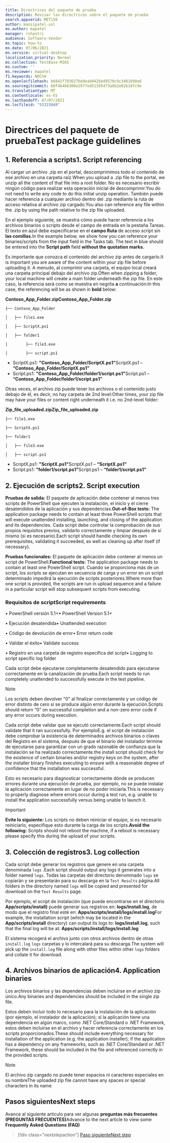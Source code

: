 ```yaml
---
title: Directrices del paquete de prueba
description: Revisar las directrices sobre el paquete de prueba
search.appverid: MET150
author: mansipatel-usl
ms.author: mapatel
manager: rshastri
audience: Software-Vendor
ms.topic: how-to
ms.date: 07/06/2021
ms.service: virtual-desktop
localization_priority: Normal
ms.collection: TestBase-M365
ms.custom: ''
ms.reviewer: mapatel
f1.keywords: NOCSH
ms.openlocfilehash: b6842f793627bddeab842bbd9570c9c3481699a6
ms.sourcegitcommit: b0f464b6300e2977ed51395473a6b2e02b18fc9e
ms.translationtype: MT
ms.contentlocale: es-ES
ms.lasthandoff: 07/07/2021
ms.locfileid: "53323048"
---
```

# <a name="test-package-guidelines"></a><span data-ttu-id="ae925-103">Directrices del paquete de prueba</span><span class="sxs-lookup"><span data-stu-id="ae925-103">Test package guidelines</span></span>

## <a name="1---script-referencing"></a><span data-ttu-id="ae925-104">1. Referencia a scripts</span><span class="sxs-lookup"><span data-stu-id="ae925-104">1.   Script referencing</span></span>

<span data-ttu-id="ae925-105">Al cargar un archivo .zip en el portal, descomprimimos todo el contenido de ese archivo en una carpeta raíz.</span><span class="sxs-lookup"><span data-stu-id="ae925-105">When you upload a .zip file to the portal, we unzip all the content of that file into a root folder.</span></span> <span data-ttu-id="ae925-106">No es necesario escribir ningún código para realizar esta operación inicial de descomprimir.</span><span class="sxs-lookup"><span data-stu-id="ae925-106">You do not need to write any code to do this initial unzip operation.</span></span> <span data-ttu-id="ae925-107">También puede hacer referencia a cualquier archivo dentro del .zip mediante la ruta de acceso relativa al archivo zip cargado.</span><span class="sxs-lookup"><span data-stu-id="ae925-107">You also can reference any file within the .zip by using the path relative to the zip file uploaded.</span></span>

<span data-ttu-id="ae925-108">En el ejemplo siguiente, se muestra cómo puede hacer referencia a los archivos binarios o scripts desde el campo de entrada en la pestaña Tareas. El texto en azul debe especificarse en el **campo Ruta** de acceso script sin **las comillas.**</span><span class="sxs-lookup"><span data-stu-id="ae925-108">In the example below, we show how you can reference your binaries/scripts from the input field in the Tasks tab. The text in blue should be entered into the **Script path** field **without the quotation marks.**</span></span>

<span data-ttu-id="ae925-109">Es importante que conozca el contenido del archivo zip antes de cargarlo.</span><span class="sxs-lookup"><span data-stu-id="ae925-109">It is important you are aware of the content within your zip file before uploading it.</span></span> <span data-ttu-id="ae925-110">A menudo, al comprimir una carpeta, el equipo local creará una carpeta principal debajo del archivo zip.</span><span class="sxs-lookup"><span data-stu-id="ae925-110">Often when zipping a folder, your local machine will create a main folder underneath the zip file.</span></span> <span data-ttu-id="ae925-111">En este caso, la referencia será como se muestra en negrita **a** continuación:</span><span class="sxs-lookup"><span data-stu-id="ae925-111">In this case, the referencing will be as shown in **bold** below:</span></span>

 <span data-ttu-id="ae925-112">**Contoso_App_Folder.zip**</span><span class="sxs-lookup"><span data-stu-id="ae925-112">**Contoso_App_Folder.zip**</span></span>
~~~ 
├── Contoso_App_Folder

│   ├── file1.exe

│   ├── ScriptX.ps1

│   ├── folder1

│        ├── file3.exe

│        ├── script.ps1
~~~

  - <span data-ttu-id="ae925-113">ScriptX.ps1: **"Contoso_App_Folder/ScriptX.ps1"**</span><span class="sxs-lookup"><span data-stu-id="ae925-113">ScriptX.ps1 – **“Contoso_App_Folder/ScriptX.ps1”**</span></span>
  - <span data-ttu-id="ae925-114">Script.ps1: **"Contoso_App_Folder/folder1/script.ps1"**</span><span class="sxs-lookup"><span data-stu-id="ae925-114">Script.ps1 – **“Contoso_App_Folder/folder1/script.ps1”**</span></span>

<span data-ttu-id="ae925-115">Otras veces, el archivo zip puede tener los archivos o el contenido justo debajo de él, es decir, no hay carpeta de 2nd level:</span><span class="sxs-lookup"><span data-stu-id="ae925-115">Other times, your zip file may have your files or content right underneath it i.e. no 2nd-level folder:</span></span>

 <span data-ttu-id="ae925-116">**Zip_file_uploaded.zip**</span><span class="sxs-lookup"><span data-stu-id="ae925-116">**Zip_file_uploaded.zip**</span></span>
~~~ 
├── file1.exe

├── ScriptX.ps1

├── folder1

│   ├── file3.exe

│   ├── script.ps1
~~~
  - <span data-ttu-id="ae925-117">ScriptX.ps1: **"ScriptX.ps1"**</span><span class="sxs-lookup"><span data-stu-id="ae925-117">ScriptX.ps1 – **“ScriptX.ps1”**</span></span>
  - <span data-ttu-id="ae925-118">Script.ps1: **"folder1/script.ps1"**</span><span class="sxs-lookup"><span data-stu-id="ae925-118">Script.ps1 – **“folder1/script.ps1”**</span></span>
  
## <a name="2---script-execution"></a><span data-ttu-id="ae925-119">2. Ejecución de scripts</span><span class="sxs-lookup"><span data-stu-id="ae925-119">2.   Script execution</span></span>

<span data-ttu-id="ae925-120">**Pruebas de salida:** El paquete de aplicación debe contener al menos tres scripts de PowerShell que ejecuten la instalación, el inicio y el cierre desatendidos de la aplicación y sus dependencias.</span><span class="sxs-lookup"><span data-stu-id="ae925-120">**Out-of-Box tests:** The application package needs to contain at least three PowerShell scripts that will execute unattended installing, launching, and closing of the application and its dependencies.</span></span> <span data-ttu-id="ae925-121">Cada script debe controlar la comprobación de sus propios requisitos previos, validarlo correctamente y limpiar después de sí mismo (si es necesario).</span><span class="sxs-lookup"><span data-stu-id="ae925-121">Each script should handle checking its own prerequisites, validating it succeeded, as well as cleaning up after itself (if necessary).</span></span>

<span data-ttu-id="ae925-122">**Pruebas funcionales:** El paquete de aplicación debe contener al menos un script de PowerShell.</span><span class="sxs-lookup"><span data-stu-id="ae925-122">**Functional tests:** The application package needs to contain at least one PowerShell script.</span></span> <span data-ttu-id="ae925-123">Cuando se proporciona más de un script, los scripts se ejecutan en secuencia de carga y un error en un script determinado impedirá la ejecución de scripts posteriores.</span><span class="sxs-lookup"><span data-stu-id="ae925-123">Where more than one script is provided, the scripts are run in upload sequence and a failure in a particular script will stop subsequent scripts from executing.</span></span>

### <a name="script-requirements"></a><span data-ttu-id="ae925-124">Requisitos de script</span><span class="sxs-lookup"><span data-stu-id="ae925-124">Script requirements</span></span>

<span data-ttu-id="ae925-125">• PowerShell versión 5.1+</span><span class="sxs-lookup"><span data-stu-id="ae925-125">•   PowerShell Version 5.1+</span></span>     

<span data-ttu-id="ae925-126">• Ejecución desatendida</span><span class="sxs-lookup"><span data-stu-id="ae925-126">•   Unattended execution</span></span>    

<span data-ttu-id="ae925-127">• Código de devolución de error</span><span class="sxs-lookup"><span data-stu-id="ae925-127">•   Error return code</span></span>               

<span data-ttu-id="ae925-128">• Validar el éxito</span><span class="sxs-lookup"><span data-stu-id="ae925-128">•   Validate success</span></span>            

<span data-ttu-id="ae925-129">• Registro en una carpeta de registro específica del script</span><span class="sxs-lookup"><span data-stu-id="ae925-129">•   Logging to script specific log folder</span></span>

<span data-ttu-id="ae925-130">Cada script debe ejecutarse completamente desatendido para ejecutarse correctamente en la canalización de prueba.</span><span class="sxs-lookup"><span data-stu-id="ae925-130">Each script needs to run completely unattended to successfully execute in the test pipeline.</span></span>

> [!Note]
> <span data-ttu-id="ae925-131">Los scripts deben devolver "0" al finalizar correctamente y un código de error distinto de cero si se produce algún error durante la ejecución.</span><span class="sxs-lookup"><span data-stu-id="ae925-131">Scripts should return “0” on successful completion and a non-zero error code if any error occurs during execution.</span></span>

<span data-ttu-id="ae925-132">Cada script debe validar que se ejecutó correctamente.</span><span class="sxs-lookup"><span data-stu-id="ae925-132">Each script should validate that it ran successfully.</span></span> <span data-ttu-id="ae925-133">Por ejemplo</span><span class="sxs-lookup"><span data-stu-id="ae925-133">E.g.</span></span> <span data-ttu-id="ae925-134">el script de instalación debe comprobar la existencia de determinados archivos binarios o claves del Registro en el sistema, después de que el binario del instalador termine de ejecutarse para garantizar con un grado razonable de confianza que la instalación se ha realizado correctamente.</span><span class="sxs-lookup"><span data-stu-id="ae925-134">the install script should check for the existence of certain binaries and/or registry keys on the system, after the installer binary finishes executing to ensure with a reasonable degree of confidence that the installation was successful.</span></span> 

<span data-ttu-id="ae925-135">Esto es necesario para diagnosticar correctamente dónde se producen errores durante una ejecución de prueba, por ejemplo, no se puede instalar la aplicación correctamente en lugar de no poder iniciarla.</span><span class="sxs-lookup"><span data-stu-id="ae925-135">This is necessary to properly diagnose where errors occur during a test run, e.g. unable to install the application successfully versus being unable to launch it.</span></span>

> [!Important]
> <span data-ttu-id="ae925-136">**Evite lo siguiente:** Los scripts no deben reiniciar el equipo, si es necesario reiniciarlo, especifique esto durante la carga de los scripts.</span><span class="sxs-lookup"><span data-stu-id="ae925-136">**Avoid the following:** Scripts should not reboot the machine, if a reboot is necessary please specify this during the upload of your scripts.</span></span>

## <a name="3---log-collection"></a><span data-ttu-id="ae925-137">3. Colección de registros</span><span class="sxs-lookup"><span data-stu-id="ae925-137">3.   Log collection</span></span>

<span data-ttu-id="ae925-138">Cada script debe generar los registros que genere en una carpeta denominada ```logs``` .</span><span class="sxs-lookup"><span data-stu-id="ae925-138">Each script should output any logs it generates into a folder named ```logs```.</span></span> <span data-ttu-id="ae925-139">Todas las carpetas del directorio denominado ```logs``` se copiarán y se presentarán para su descarga en la ```Test Results``` página.</span><span class="sxs-lookup"><span data-stu-id="ae925-139">All folders in the directory named ```logs``` will be copied and presented for download on the ```Test Results``` page.</span></span>

<span data-ttu-id="ae925-140">Por ejemplo, el script de instalación (que puede encontrarse en el directorio **App/scripts/install)** puede generar sus registros en: **logs/install.log**, de modo que el registro final esté en: **Apps/scripts/install/logs/install.log**</span><span class="sxs-lookup"><span data-stu-id="ae925-140">For example, the installation script (which may be located in the **App/scripts/install** directory) can output its logs to: **logs/install.log**, such that the final log will be at: **Apps/scripts/install/logs/install.log**</span></span>

<span data-ttu-id="ae925-141">El sistema recogerá el archivo junto con otros archivos dentro de otras ```install.log``` ```logs``` carpetas y lo intercalará para su descarga.</span><span class="sxs-lookup"><span data-stu-id="ae925-141">The system will pick up the ```install.log``` file along with other files within other ```logs``` folders and collate it for download.</span></span>


## <a name="4---application-binaries"></a><span data-ttu-id="ae925-142">4. Archivos binarios de aplicación</span><span class="sxs-lookup"><span data-stu-id="ae925-142">4.   Application binaries</span></span>

<span data-ttu-id="ae925-143">Los archivos binarios y las dependencias deben incluirse en el archivo zip único.</span><span class="sxs-lookup"><span data-stu-id="ae925-143">Any binaries and dependencies should be included in the single zip file.</span></span> 

<span data-ttu-id="ae925-144">Estos deben incluir todo lo necesario para la instalación de la aplicación (por ejemplo, el instalador de la aplicación); si la aplicación tiene una dependencia en algún marco, como .NET Core/Standard o .NET Framework, estos deben incluirse en el archivo y hacer referencia correctamente en los scripts proporcionados.</span><span class="sxs-lookup"><span data-stu-id="ae925-144">These should include everything necessary for installation of the application (e.g. the application installer); if the application has a dependency on any frameworks, such as .NET Core/Standard or .NET Framework, these should be included in the file and referenced correctly in the provided scripts.</span></span>


> [!Note]
> <span data-ttu-id="ae925-145">El archivo zip cargado no puede tener espacios ni caracteres especiales en su nombre</span><span class="sxs-lookup"><span data-stu-id="ae925-145">The uploaded zip file cannot have any spaces or special characters in its name</span></span>

## <a name="next-steps"></a><span data-ttu-id="ae925-146">Pasos siguientes</span><span class="sxs-lookup"><span data-stu-id="ae925-146">Next steps</span></span>

<span data-ttu-id="ae925-147">Avance al siguiente artículo para ver algunas **preguntas más frecuentes (PREGUNTAS FRECUENTES)**</span><span class="sxs-lookup"><span data-stu-id="ae925-147">Advance to the next article to view some **Frequently Asked Questions (FAQ)**</span></span>
> [!div class="nextstepaction"]
> [<span data-ttu-id="ae925-148">Paso siguiente</span><span class="sxs-lookup"><span data-stu-id="ae925-148">Next step</span></span>](faq.md)
